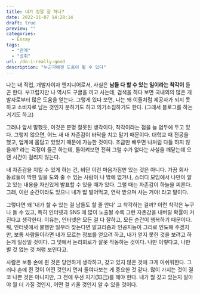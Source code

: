 ```yaml
---
title: 내가 정말 잘 하나?
date: 2022-11-07 14:28:14
draft: true
preview: ""
categories:
  - Essay
tags: 
  - "관계"
  - "성취"
url: /do-i-really-good
description: "누군가에겐 도움이 될 수 있다"
---
```


나는 내 직업, 개발자이자 엔지니어로서, 사실은 **남들 다 할 수 있는 일이라는 착각이** 들곤 한다. 부끄럽지만 나 역시도 구글을 끼고 사는데, 검색을 하다 보면 국내외의 많은 개발자로부터 많은 도움을 얻는다. 그렇게 있다 보면, 나는 왜 이들처럼 제공자가 되지 못하고 소비자로 남는 것인지 분하기도 하고 의기소침하기도 한다. (그래서 블로그를 하는 거기도 하고) 

그러나 앞서 말했듯, 이것은 분명 잘못된 생각이다, 착각이라는 점을 늘 염두에 두고 있다. 그렇지 않으면, 어느 새 내 자존감이 바닥을 치고 말기 때문이다. 대학교 때 전공을 했고, 업계에 몸담고 있었기 때문에 가능한 것이다. 조금만 배우면 나처럼 다들 하지 않을까? 라는 걱정이 들곤 하는데, 돌이켜보면 전혀 그럴 수가 없다는 사실을 깨닫는데 오랜 시간이 걸리지 않는다.

내 자존감을 지킬 수 있게 하는 건, 비단 이런 마음가짐만 있는 것은 아니다. 가끔 회사 동료들이 막힌 일을 도와 줄 수 있는 사람이 나 밖에 없거나, 스터디 모임에서 나만이 알고 있는 내용을 자신있게 발표할 수 있을 때가 있다. 그럴 때는 자존감이 하늘을 찌른다. 그래, 이런 순간이라도 있으니 내가 밥 벌어먹고, 연락 받으며 사는 거야! 라고 말이다.

그렇다면 왜 '내가 할 수 있는 걸 남들도 할 줄 안다' 고 착각하는 걸까? 이런 착각은 누구나 들 수 있고, 특히 인터넷과 SNS 에 많이 노출될 수록 그런 자존감을 내버릴 확률이 커진다고 생각한다. 이유는, 인터넷은 모든 걸 다 잘하고, 모든 순간이 행복하기 때문이다. 뭐, 인터넷에서 불행만 일부러 찾는다면 알고리즘과 인공지능이 그리로 인도해 주겠지만, 보통 사람들이라면 내가 모르는 정보를 얻으려 하고, 내가 얻지 못한 것을 보려고 하는게 일상일 것이다. 그 덫에서 논리회로가 잘못 작동하는 것이다. 나만 이렇다고, 나만 별 것 없는 것 처럼 보인다고.

사람은 보통 손에 쥔 것은 당연하게 생각하고, 갖고 있지 않은 것에 크게 아쉬워한다. 그러나 손에 쥔 것이 어떤 것인지 먼저 들여다보는 게 중요한 것 같다. 많이 가지는 것이 결코 나쁜 것은 아니지만, 그 전에 우선 지기(知己)를 해야 한다. 내가 뭘 갖고 있는지 알아야 뭘 더 가질 것인지, 어떤 걸 키울 것인지 알 수 있을 것이다.
